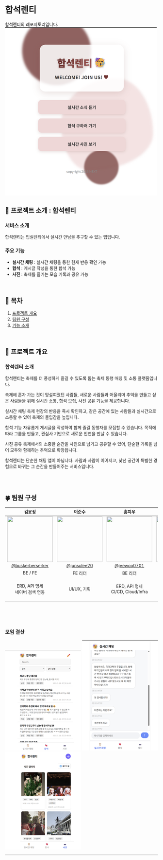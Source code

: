 # 합석렌티
합석렌티의 레포지토리입니다.
<br>
<img src="./src/assets/readme1.png" width="500">
<br>


## :triangular_flag_on_post: 프로젝트 소개 : 합석렌티
### 서비스 소개
합석렌티는 입실렌티에서 실시간 만남을 추구할 수 있는 앱입니다.
### 주요 기능

- **실시간 채팅** : 실시간 채팅을 통한 현재 반응 확인 가능
- **합석** : 게시글 작성을 통한 합석 가능
- **사진** : 축제를 즐기는 모습 기록과 공유 가능
<br>


## :scroll: 목차
1. [프로젝트 개요](#프로젝트-개요)
2. [팀원 구성](#팀원-구성)
3. [기능 소개](#기능-소개)
<br>

## :orange_book: 프로젝트 개요
### 합석렌티 소개
합석렌티는 축제를 더 풍성하게 즐길 수 있도록 돕는 축제 동행 매칭 및 소통 플랫폼입니다.

축제에 혼자 가는 것이 망설여졌던 사람들, 새로운 사람들과 어울리며 추억을 만들고 싶은 사람들을 위해 실시간 소통, 합석 모집, 사진 공유 기능을 제공합니다.

실시간 채팅
축제 현장의 반응을 즉시 확인하고, 같은 공간에 있는 사람들과 실시간으로 소통할 수 있어 축제의 몰입감을 높입니다.

합석 기능
자유롭게 게시글을 작성하여 함께 즐길 동행자를 모집할 수 있습니다. 목적에 따라 그룹을 만들고, 관심사 기반으로 새로운 인연을 만날 수 있습니다.

사진 공유
축제에서의 소중한 순간을 사진으로 남기고 공유할 수 있어, 단순한 기록을 넘어 모두와 함께하는 추억으로 확장됩니다.

합석렌티는 단순한 채팅 앱이 아닙니다. 사람과 사람이 이어지고, 낯선 공간이 특별한 경험으로 바뀌는 그 순간을 만들어주는 서비스입니다.

<br>

<br>

## :four_leaf_clover: 팀원 구성

<div align="center">

| **김윤정** |**이준수** | **홍지우** | **함형주** |
| :------: | :------: | :------: | :------: |
| [<img src="https://avatars.githubusercontent.com/u/200938223?v=4" height=150 width=150> <br/> @buskerberserker](https://github.com/buskerberserker) | [<img src="https://avatars.githubusercontent.com/u/200900857?v=4" height=150 width=150> <br/> @junsulee20](https://github.com/junsulee20) | [<img src="https://avatars.githubusercontent.com/u/200899792?v=4" height=150 width=150> <br/> @jeewoo0701](https://github.com/jeewoo0701) | [<img src="https://avatars.githubusercontent.com/u/108785508?v=4" height=150 width=150> <br/> @xzhhj01](https://github.com/xzhhj01)
| BE / FE |FE 리더|BE 리더|**팀장**|BE / FE |BE | 
| ERD, API 명세 <br>네이버 검색 연동|UI/UX, 기획|ERD, API 명세 <br>CI/CD, Cloud/Infra|CI/CD<br> AI 엔지니어링<br>네이버 지도 연동<br> MockAccount Server |ERD, API 명세 <br>UI/UX, STT <br> Mobile|ERD, API 명세 <br> BE 프로젝트 세팅 <br> Infra|
</div>

<br>
<br>
<br>

### 모임 결산
<img src="./src/assets/readme2.png" width="250">
<img src="./src/assets/readme3.png" width="250">
<img src="./src/assets/readme4.png" width="250">
<br>



---
